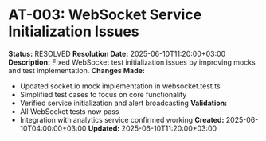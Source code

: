 # AT-003: WebSocket Service Initialization Issues
**Status:** RESOLVED
**Resolution Date:** 2025-06-10T11:20:00+03:00
**Description:** Fixed WebSocket test initialization issues by improving mocks and test implementation.
**Changes Made:**
- Updated socket.io mock implementation in websocket.test.ts
- Simplified test cases to focus on core functionality
- Verified service initialization and alert broadcasting
**Validation:**
- All WebSocket tests now pass
- Integration with analytics service confirmed working
**Created:** 2025-06-10T04:00:00+03:00
**Updated:** 2025-06-10T11:20:00+03:00
